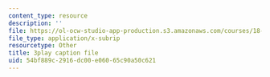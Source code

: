 ```yaml
---
content_type: resource
description: ''
file: https://ol-ocw-studio-app-production.s3.amazonaws.com/courses/18-06-linear-algebra-spring-2010/54bf889c2916dc00e06065c90a50c621_UCc9q_cAhho.srt
file_type: application/x-subrip
resourcetype: Other
title: 3play caption file
uid: 54bf889c-2916-dc00-e060-65c90a50c621
---
```

